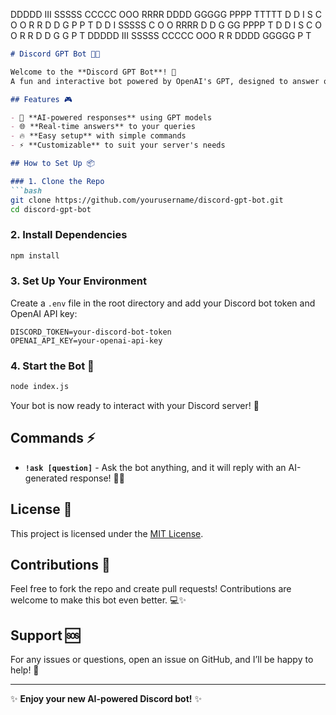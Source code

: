   DDDDD   III  SSSSS  CCCCC  OOO   RRRR   DDDD     GGGGG  PPPP   TTTTT
  D   D    I   S      C      O   O  R   R  D   D   G       P   P    T
  D   D    I   SSSSS  C      O   O  RRRR   D   D   G  GG   PPPP     T
  D   D    I      S  C      O   O  R  R   D   D   G   G   P        T
  DDDDD   III  SSSSS  CCCCC  OOO   R   R  DDDD     GGGGG   P        T

                                                                                                                                                                                            
```markdown
# Discord GPT Bot 🚀🤖

Welcome to the **Discord GPT Bot**! 🎉  
A fun and interactive bot powered by OpenAI's GPT, designed to answer questions and engage with users on your Discord server. Whether you're asking random trivia or diving deep into a topic, this bot will provide insightful and creative responses. 🌟

## Features 🎮

- 🤖 **AI-powered responses** using GPT models
- 🌐 **Real-time answers** to your queries
- 🔥 **Easy setup** with simple commands
- ⚡️ **Customizable** to suit your server's needs

## How to Set Up 📦

### 1. Clone the Repo
```bash
git clone https://github.com/yourusername/discord-gpt-bot.git
cd discord-gpt-bot
```

### 2. Install Dependencies
```bash
npm install
```

### 3. Set Up Your Environment
Create a `.env` file in the root directory and add your Discord bot token and OpenAI API key:
```env
DISCORD_TOKEN=your-discord-bot-token
OPENAI_API_KEY=your-openai-api-key
```

### 4. Start the Bot 🚀
```bash
node index.js
```

Your bot is now ready to interact with your Discord server! 🎉

## Commands ⚡️

- **`!ask [question]`** - Ask the bot anything, and it will reply with an AI-generated response! 🤔💬

## License 📝

This project is licensed under the [MIT License](LICENSE).

## Contributions 🤝

Feel free to fork the repo and create pull requests! Contributions are welcome to make this bot even better. 💻✨

## Support 🆘

For any issues or questions, open an issue on GitHub, and I’ll be happy to help! 🙌

---

✨ **Enjoy your new AI-powered Discord bot!** ✨
```
